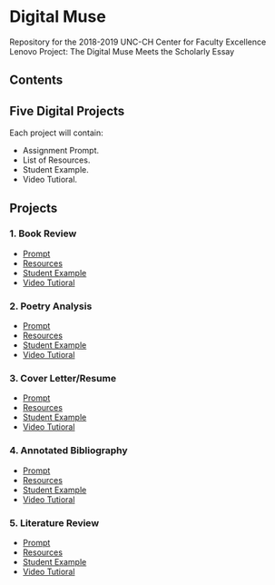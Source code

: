 # Digital Muse

Repository for the 2018-2019 UNC-CH Center for Faculty Excellence Lenovo Project: The Digital Muse Meets the Scholarly Essay

## Contents

## Five Digital Projects

Each project will contain:

- Assignment Prompt.
- List of Resources.
- Student Example.
- Video Tutioral.



## Projects

### 1. Book Review

- [Prompt](assignments/BR/prompt.md)
- [Resources](assignments/BR/resources.md)
- [Student Example](assignments/BR/example.md)
- [Video Tutioral](assignments/BR/video.md)


### 2. Poetry Analysis

- [Prompt](assignments/PA/prompt.md)
- [Resources](assignments/PA/resources.md)
- [Student Example](assignments/PA/example.md)
- [Video Tutioral](assignments/PA/video.md)




### 3. Cover Letter/Resume

- [Prompt](assignments/CVR/prompt.md)
- [Resources](assignments/CVR/resources.md)
- [Student Example](assignments/CVR/example.md)
- [Video Tutioral](assignments/CVR/video.md)


### 4. Annotated Bibliography

- [Prompt](assignments/AB/prompt.md)
- [Resources](assignments/AB/resources.md)
- [Student Example](assignments/AB/example.md)
- [Video Tutioral](assignments/AB/video.md)


### 5. Literature Review

- [Prompt](assignments/LR/prompt.md)
- [Resources](assignments/LR/resources.md)
- [Student Example](assignments/LR/example.md)
- [Video Tutioral](assignments/LR/video.md)



